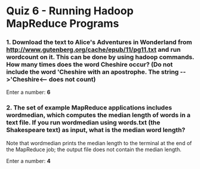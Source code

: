 # Quiz 6 - Running Hadoop MapReduce Programs

### 1. Download the text to Alice's Adventures in Wonderland from http://www.gutenberg.org/cache/epub/11/pg11.txt and run wordcount on it. This can be done by using hadoop commands. How many times does the word Cheshire occur? (Do not include the word 'Cheshire with an apostrophe. The string -->'Cheshire<-- does not count)

Enter a number: **6**

### 2. The set of example MapReduce applications includes wordmedian, which computes the median length of words in a text file. If you run wordmedian using words.txt (the Shakespeare text) as input, what is the median word length?

Note that wordmedian prints the median length to the terminal at the end of the MapReduce job; the output file does not contain the median length.

Enter a number: **4**
